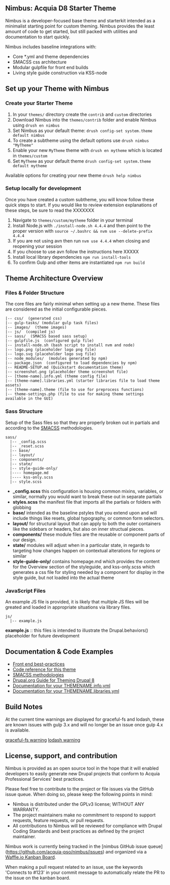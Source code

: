 ## Nimbus: Acquia D8 Starter Theme

Nimbus is a developer-focused base theme and starterkit intended as a minimalist starting point for custom theming. Nimbus provides the least amount of code to get started, but still packed with utilities and documentation to start quickly.

Nimbus includes baseline integrations with: 

* Core *.yml and theme dependencies
* SMACSS css architecture
* Modular gulpfile for front end builds
* Living style guide construction via KSS-node

## Set up your Theme with Nimbus

### Create your Starter Theme

1. In your `themes/` directory create the `contrib` and `custom` directories
2. Download Nimbus into the `themes/contrib` folder and enable Nimbus using `drush en nimbus`
3. Set Nimbus as your default theme: `drush config-set system.theme default nimbus`
4. To create a subtheme using the default options use `drush nimbus "MyTheme"`
5. Enable your new `MyTheme` theme with `drush en mytheme` which is located in `themes/custom`
6. Set `MyTheme` as your default theme `drush config-set system.theme default mytheme`

Available options for creating your new theme `drush help nimbus`

### Setup locally for development

Once you have created a custom subtheme, you will know follow these quick steps to start. If you would like to review extension explanations of these steps, be sure to read the XXXXXXX

1. Navigate to `themes/custom/mytheme` folder in your terminal
2. Install Node.js with `./install-node.sh 4.4.4` and then point to the proper version with `source ~/.bashrc && nvm use --delete-prefix 4.4.4` 
3. If you are not using avn then run `nvm use 4.4.4` when closing and reopening your session
4. If you choose to use avn follow the instructions here XXXXX
5. Install local library dependencies `npm run install-tools`
6. To confirm Gulp and other items are instantiated `npm run build`


## Theme Architecture Overview

### Files & Folder Structure

The core files are fairly minimal when setting up a new theme. These files are considered as the initial configurable pieces. 

```
|-- css/  (generated css) 
|-- gulp-tasks/ (modular gulp task files)
|-- images/  (theme images)
|-- js/  (compiled js)
|-- sass/  (SMACSS based sass setup)
|-- gulpfile.js  (configured gulp file) 
|-- install-node.sh (bash script to install nvm and node)
|-- logo.png (placeholder logo png file)
|-- logo.svg (placeholder logo svg file)
|-- node_modules/  (modules generated by npm)
|-- package.json  (configured to load dependencies by npm)
|-- README-SETUP.md (Quickstart documentation theme)
|-- screenshot.png (placeholder theme screenshot file)
|-- [theme-name].info.yml (theme config file)
|-- [theme-name].libraries.yml (starter libraries file to load theme assets)
|-- [theme-name].theme (file to use for preprocess functions)
|-- theme-settings.php (file to use for making theme settings available in the GUI)

```

### Sass Structure

Setup of the Sass files so that they are properly broken out in partials and according to the [SMACSS](https://smacss.com/) methodologies.

```
sass/
  |-- _config.scss
  |-- _reset.scss
  |-- base/
  |-- layout/
  |-- components/
  |-- state/
  |-- style-guide-only/
  |---- homepage.md
  |---- kss-only.scss
  |-- style.scss
```

* **_config.scss** this configuration is housing common mixins, variables, or similar, normally you would want to break these out in separate partials
* **styles.scss**  the manifest file that imports all the partials or folders with globbing 
* **base/** intended as the baseline pstyles that you extend upon and will include things like resets, global typography, or common form selectors.
* **layout/**  for structural layout that can apply to both the outer containers like the sidebars or headers, but also on inner structual pieces.
* **components/** these module files are the reusable or component parts of our design.
* **state/** modules will adjust when in a particular state, in regards to targeting how changes happen on contextual alterations for regions or similar  
* **style-guide-only/** contains homepage.md which provides the content for the Overview section of the styleguide, and kss-only.scss which generates a css file for styling needed by a component for display in the style guide, but not loaded into the actual theme  



### JavaScript Files

An example JS file is provided, it is likely that multiple JS files will be greated and loaded in appropriate situations via library files.

```
js/
  |-- example.js
```

**example.js** :: this files is intended to illustrate the Drupal.behaviors() placeholder for future development


## Documentation & Code Examples


* [Front end best-practices](_theming-guide/front-end.md)
* [Code reference for this theme](_theming-guide/preprocessing.md)
* [SMACSS methodologies](https://smacss.com/) 
* [Drupal.org Guide for Theming Drupal 8](https://www.drupal.org/theme-guide/8) 
* [Documentation for your THEMENAME.info.yml](https://www.drupal.org/node/2349827)
* [Documentation for your THEMENAME.libraries.yml](https://www.drupal.org/theme-guide/8/assets)

## Build Notes

At the current time warnings are displayed for graceful-fs and lodash, these are known issues with gulp 3.x and will no longer be an issue once gulp 4.x is available.

[graceful-fs warning](https://github.com/gulpjs/gulp/issues/1571)
[lodash warning](https://github.com/gulpjs/gulp/issues/1485)

## License, support, and contribution

Nimbus is provided as an open source tool in the hope that it will enabled
developers to easily generate new Drupal projects that conform to Acquia 
Professional Services' best practices.

Please feel free to contribute to the project or file issues via the GitHub 
issue queue. When doing so, please keep the following points in mind:
 
* Nimbus is distributed under the GPLv3 license; WITHOUT ANY WARRANTY.
* The project maintainers make no commitment to respond to support requests, 
  feature requests, or pull requests.
* All contributions to Nimbus will be reviewed for compliance with Drupal Coding
  Standards and best practices as defined by the project maintainer.

Nimbus work is currently being tracked in the [nimbus GitHub issue queue]
(https://github.com/acquia-pso/nimbus/issues) and organized via a
[Waffle.io Kanban Board](https://waffle.io/acquia-pso/nimbus).

When making a pull request related to an issue, use the keywords 'Connects to #123' in your commit message to automatically relate the PR to the issue on the kanban board.
